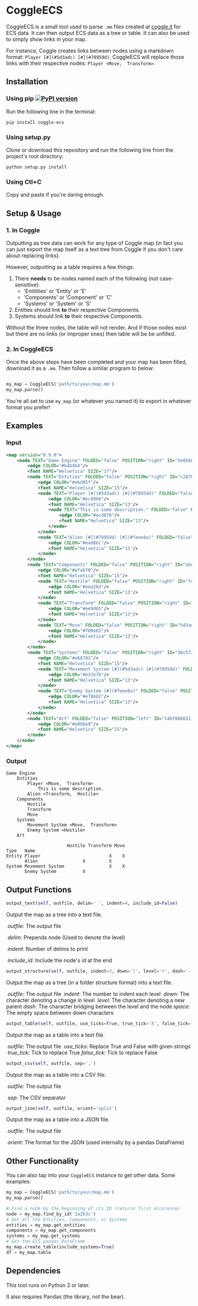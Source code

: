# CoggleECS

CoggleECS is a small tool used to parse `.mm` files created at [coggle.it]() for ECS data. It can then output ECS data as a tree or table. It can also be used to simply show links in your map.

For instance, Coggle creates links between nodes using a markdown format: `Player [#](#5d3adc) [#](#78959d)`. CoggleECS will replace those links with their respective nodes: `Player <Move,  Transform>`.



## Installation

### Using pip [![PyPI version](https://badge.fury.io/py/coggle-ecs.svg)](https://badge.fury.io/py/coggle-ecs)

Run the following line in the terminal:

`pip install coggle-ecs`

### Using setup.py

Clone or download this repository and run the following line from the project's root directory:

`python setup.py install`

### Using Ctl+C

Copy and paste if you're daring enough.

 

## Setup & Usage

### 1. In Coggle

Outputting as tree data can work for any type of Coggle map (in fact you can just export the map itself as a text tree from Coggle if you don't care about replacing links). 

However, outputting as a table requires a few things:

1. There **needs** to be nodes named each of the following (not case-sensitive):
   * 'Entitities' or 'Entity' or 'E'
   * 'Components' or 'Component' or 'C'
   * 'Systems' or 'System' or 'S'
2. Entities should link **to** their respective Components.
3. Systems should link **to** their respective Components.

Without the three nodes, the table will not render. And if those nodes exist but there are no links (or improper ones) then table will be be unfilled.

### 2. In CoggleECS

Once the above steps have been completed and your map has been filled, download it as a `.mm`. Then follow a similar program to below:

```python

my_map = CoggleECS('path/to/your/map.mm')
my_map.parse()
```

You're all set to use `my_map` (or whatever you named it) to export in whatever format you prefer!



## Examples

### Input

```xml
<map version="0.9.0">
    <node TEXT="Game Engine" FOLDED="false" POSITION="right" ID="5e0568ca68fbc74e9bb7c666" X_COGGLE_POSX="0" X_COGGLE_POSY="0">
        <edge COLOR="#b4b4b4"/>
        <font NAME="Helvetica" SIZE="17"/>
        <node TEXT="Entities" FOLDED="false" POSITION="right" ID="c2876d86e931f9deab2da00f">
            <edge COLOR="#ebd95f"/>
            <font NAME="Helvetica" SIZE="15"/>
            <node TEXT="Player [#](#5d3adc) [#](#78959d)" FOLDED="false" POSITION="right" ID="2fbd2a01b1c71bd12bcbcb6b">
                <edge COLOR="#ecd966"/>
                <font NAME="Helvetica" SIZE="13"/>
                <node TEXT="This is some description." FOLDED="false" POSITION="right" ID="b5b0332157c9287b3640d066">
                    <edge COLOR="#ecd870"/>
                    <font NAME="Helvetica" SIZE="13"/>
                </node>
            </node>
            <node TEXT="Alien [#](#78959d) [#](#feee8a)" FOLDED="false" POSITION="right" ID="22db55a2c98a51c71bca1791">
                <edge COLOR="#ead86c"/>
                <font NAME="Helvetica" SIZE="13"/>
            </node>
        </node>
        <node TEXT="Components" FOLDED="false" POSITION="right" ID="abed60d3595a05321d843d5c">
            <edge COLOR="#efa670"/>
            <font NAME="Helvetica" SIZE="15"/>
            <node TEXT="Hostile" FOLDED="false" POSITION="right" ID="feee8a5d3ea26d514852b5db">
                <edge COLOR="#eea26d"/>
                <font NAME="Helvetica" SIZE="13"/>
            </node>
            <node TEXT="Transform" FOLDED="false" POSITION="right" ID="78959d52cbc1843fb429b409">
                <edge COLOR="#ee9d65"/>
                <font NAME="Helvetica" SIZE="13"/>
            </node>
            <node TEXT="Move" FOLDED="false" POSITION="right" ID="5d3adc4deef6b0da6ebcc899">
                <edge COLOR="#f09e65"/>
                <font NAME="Helvetica" SIZE="13"/>
            </node>
        </node>
        <node TEXT="Systems" FOLDED="false" POSITION="right" ID="36c5720bc10e612f2a18cad1">
            <edge COLOR="#e68782"/>
            <font NAME="Helvetica" SIZE="15"/>
            <node TEXT="Movement System [#](#5d3adc) [#](#78959d)" FOLDED="false" POSITION="right" ID="22e2424c6291b42cd61178e7">
                <edge COLOR="#e37e7b"/>
                <font NAME="Helvetica" SIZE="13"/>
            </node>
            <node TEXT="Enemy System [#](#feee8a)" FOLDED="false" POSITION="right" ID="0ed47a23e497face721424d9">
                <edge COLOR="#e78682"/>
                <font NAME="Helvetica" SIZE="13"/>
            </node>
        </node>
        <node TEXT="Art" FOLDED="false" POSITION="left" ID="14bf08663116d2383d6c20f3">
            <edge COLOR="#e096e9"/>
            <font NAME="Helvetica" SIZE="15"/>
        </node>
    </node>
</map>
```

### Output

```
Game Engine
    Entities
        Player <Move,  Transform>
            This is some description.
        Alien <Transform,  Hostile>
    Components
        Hostile
        Transform
        Move
    Systems
        Movement System <Move,  Transform>
        Enemy System <Hostile>
    Art
```

```
                       Hostile Transform Move
Type   Name                                  
Entity Player                          X    X
       Alien                 X         X     
System Movement System                 X    X
       Enemy System          X               
```



## Output Functions

```python
output_text(self, outfile, delim=' ', indent=4, include_id=False)
```

Output the map as a tree into a text file.

​		*outfile*: The output file

​		*delim*: Prepends node (Used to denote the level)

​		*indent*: Number of delims to print

​		*include_id*: Include the node's id at the end

```python
output_structure(self, outfile, indent=3, down='|', level='+', dash='-', space=' ')
```

Output the map as a tree (in a folder structure format) into a text file.

​		*outfile*: The output file
​		*indent*: The number to indent each level
​		*down*: The character denoting a change in level
​		*level*: The character denoting a new parent
​		*dash*: The character bridging between the level and the node
​		*space*: The empty space between down characters

```python
output_table(self, outfile, use_ticks=True, true_tick='X', false_tick='')
```

Output the map as a table into a text file.

​		*outfile*: The output file
​		*use_ticks*: Replace True and False with given strings
​		*true_tick*: Tick to replace True
​		*false_tick*: Tick to replace False

```python
output_csv(self, outfile, sep=',')
```

Output the map as a table into a CSV file.

​		*outfile*: The output file

​		*sep*: The CSV separator

```python
output_json(self, outfile, orient='split')
```

Output the map as a table into a JSON file.

​		*outfile*: The output file

​		*orient*: The format for the JSON (used internally by a pandas DataFrame)



## Other Functionality

You can also tap into your `CoggleECS` instance to get other data. Some examples:

```python
my_map = CoggleECS('path/to/your/map.mm')
my_map.parse()

# Find a node by the beginning of its ID (returns first occurence)
node = my_map.find_by_id('1a2b3c')
# Get all the Entities, Components, or Systems
entities = my_map.get_entities
components = my_map.get_components
systems = my_map.get_systems
# Get the ECS pandas DataFrame
my_map.create_table(include_systems=True)
df = my_map.table
```



## Dependencies

This tool runs on Python 3 or later.

It also requires Pandas (the library, not the bear).